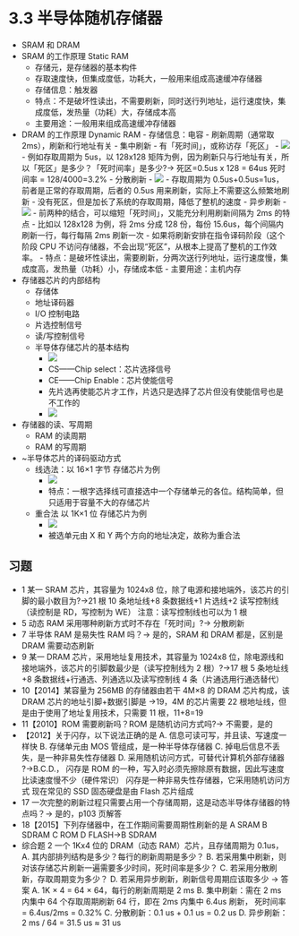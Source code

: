 # 3.3 半导体随机存储器

- SRAM 和 DRAM
- SRAM 的工作原理 Static RAM
  - 存储元，是存储器的基本构件
  - 存取速度快，但集成度低，功耗大，一般用来组成高速缓冲存储器
  - 存储信息：触发器
  - 特点：不是破坏性读出，不需要刷新，同时送行列地址，运行速度快，集成度低，发热量（功耗）大，存储成本高
  - 主要用途：一般用来组成高速缓冲存储器
- DRAM 的工作原理 Dynamic RAM - 存储信息：电容 - 刷新周期（通常取 2ms），刷新和行地址有关 - 集中刷新 - 有「死时间」，或称访存「死区」 - ![](https://gitee.com/jackylee3362/typora-pic/raw/master/img/20210525133732.png) - 例如存取周期为 5us，以 128x128 矩阵为例，因为刷新只与行地址有关，所以「死区」是多少？「死时间率」是多少?→ 死区=0.5us x 128 = 64us
  死时间率 = 128/4000=3.2% - 分散刷新 - ![](https://gitee.com/jackylee3362/typora-pic/raw/master/img/20210525133734.png) - 存取周期为 0.5us+0.5us=1us，前者是正常的存取周期，后者的 0.5us 用来刷新，实际上不需要这么频繁地刷新 - 没有死区，但是加长了系统的存取周期，降低了整机的速度 - 异步刷新 - ![](https://gitee.com/jackylee3362/typora-pic/raw/master/img/20210525133737.png) - 前两种的结合，可以缩短「死时间」，又能充分利用刷新间隔为 2ms 的特点 - 比如以 128x128 为例，将 2ms 分成 128 份，每份 15.6us，每个间隔内刷新一行，每行每隔 2ms 刷新一次 - 如果将刷新安排在指令译码阶段（这个阶段 CPU 不访问存储器，不会出现“死区”，从根本上提高了整机的工作效率。 - 特点：是破坏性读出，需要刷新，分两次送行列地址，运行速度慢，集成度高，发热量（功耗）小，存储成本低 - 主要用途：主机内存
- 存储器芯片的内部结构
  - 存储体
  - 地址译码器
  - I/O 控制电路
  - 片选控制信号
  - 读/写控制信号
  - 半导体存储芯片的基本结构
    - ![](https://gitee.com/jackylee3362/typora-pic/raw/master/img/20210531210143.png)
    - CS——Chip select：芯片选择信号
    - CE——Chip Enable：芯片使能信号
    - 先片选再使能芯片才工作，片选只是选择了芯片但没有使能信号也是不工作的
    - ![](https://gitee.com/jackylee3362/typora-pic/raw/master/img/20210525182452.png)
- 存储器的读、写周期
  - RAM 的读周期
  - RAM 的写周期
- ~半导体芯片的译码驱动方式
  - 线选法：以 16×1 字节 存储芯片为例
    - ![](https://gitee.com/jackylee3362/typora-pic/raw/master/img/20210525133704.png)
    - 特点：一根字选择线可直接选中一个存储单元的各位。结构简单，但只适用于容量不大的存储芯片
  - 重合法 以 1K×1 位 存储芯片为例
    - ![](https://gitee.com/jackylee3362/typora-pic/raw/master/img/20210525133706.png)
    - 被选单元由 X 和 Y 两个方向的地址决定，故称为重合法

## 习题

- 1 某一 SRAM 芯片，其容量为 1024x8 位，除了电源和接地端外，该芯片的引脚的最小数目为?→21 根
  10 条地址线+8 条数据线+1 片选线+2 读写控制线（读控制是 RD，写控制为 WE）
  注意：读写控制线也可以为 1 根
- 5 动态 RAM 采用哪种刷新方式时不存在「死时间」?→ 分散刷新
- 7 半导体 RAM 是易失性 RAM 吗？→ 是的，SRAM 和 DRAM 都是，区别是 DRAM 需要动态刷新
- 9 某一 DRAM 芯片，采用地址复用技术，其容量为 1024x8 位，除电源线和接地端外，该芯片的引脚数最少是（读写控制线为 2 根）?→17 根
  5 条地址线+8 条数据线+行通选、列通选以及读写控制线 4 条（片通选用行通选替代）
- 10【2014】某容量为 256MB 的存储器由若干 4M×8 的 DRAM 芯片构成，该 DRAM 芯片的地址引脚+数据引脚是 →19，4M 的芯片需要 22 根地址线，但是由于使用了地址复用技术，只需要 11 根，11+8=19
- 11【2010】ROM 需要刷新吗？ROM 是随机访问方式吗?→ 不需要，是的
- 【2012】关于闪存，以下说法正确的是
  A. 信息可读可写，并且读、写速度一样快
  B. 存储单元由 MOS 管组成，是一种半导体存储器
  C. 掉电后信息不丢失，是一种非易失性存储器
  D. 采用随机访问方式，可替代计算机外部存储器
  ?→B.C.D.，
  闪存是 ROM 的一种，写入时必须先擦除原有数据，因此写速度比读速度慢不少（硬件常识）
  闪存是一种非易失性存储器，它采用随机访问方式
  现在常见的 SSD 固态硬盘是由 Flash 芯片组成
- 17 一次完整的刷新过程只需要占用一个存储周期，这是动态半导体存储器的特点吗？→ 是的，p103 页解答
- 18【2015】下列存储器中，在工作期间需要周期性刷新的是
  A SRAM
  B SDRAM
  C ROM
  D FLASH→B SDRAM
- 综合题 2 一个 1Kx4 位的 DRAM（动态 RAM）芯片，且存储周期为 0.1us，
  A. 其内部排列结构是多少？每行的刷新周期是多少？
  B. 若采用集中刷新，则对该存储芯片刷新一遍需要多少时间，死时间率是多少？
  C. 若采用分散刷新，存取周期变为多少？
  D. 若采用异步刷新，刷新信号周期应该取多少 → 答案
  A. 1K × 4 = 64 × 64，每行的刷新周期是 2 ms
  B. 集中刷新：需在 2 ms 内集中 64 个存取周期刷新 64 行，即在 2ms 内集中 6.4us 刷新，
  死时间率 = 6.4us/2ms = 0.32%
  C. 分散刷新：0.1 us + 0.1 us = 0.2 us
  D. 异步刷新：2 ms / 64 = 31.5 us ≈ 31 us
